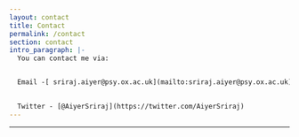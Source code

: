 ```yaml
---
layout: contact
title: Contact
permalink: /contact
section: contact
intro_paragraph: |-
  You can contact me via:   


  Email -[ sriraj.aiyer@psy.ox.ac.uk](mailto:sriraj.aiyer@psy.ox.ac.uk)  

   
  Twitter - [@AiyerSriraj](https://twitter.com/AiyerSriraj)
---
```

- - -
